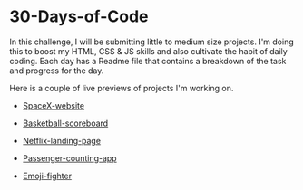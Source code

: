 # 30-Days-of-Code
 
In this challenge, I will be submitting little to medium size projects. I'm doing this to boost my HTML, CSS & JS skills and also cultivate the habit of daily coding. Each day has a Readme file that contains a breakdown of the task and progress for the day. 

Here is a couple of live previews of projects I'm working on.


* [SpaceX-website](https://spacex-thegirlcoder.netlify.app/)

* [Basketball-scoreboard](https://basketballgame-scoreboard.netlify.app/)

* [Netflix-landing-page](https://netflix-thegirlcoder.netlify.app/)

* [Passenger-counting-app](https://passenger-counting-app.netlify.app/)

* [Emoji-fighter](https://pick-your-emoji-fighter.netlify.app/)